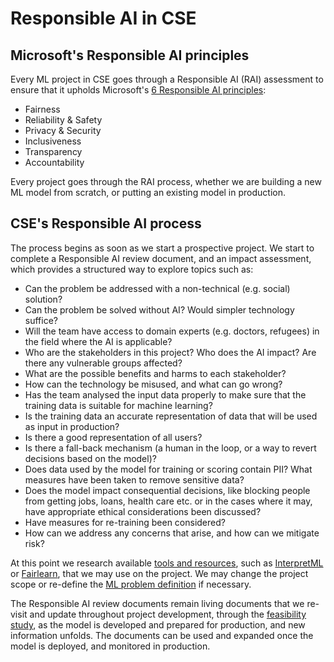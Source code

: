 # Responsible AI in CSE

## Microsoft's Responsible AI principles

Every ML project in CSE goes through a Responsible AI (RAI) assessment to ensure that it upholds Microsoft's [6 Responsible AI principles](https://www.microsoft.com/en-us/ai/responsible-ai):

- Fairness
- Reliability & Safety
- Privacy & Security
- Inclusiveness
- Transparency
- Accountability

Every project goes through the RAI process, whether we are building a new ML model from scratch, or putting an existing model in production.

## CSE's Responsible AI process

The process begins as soon as we start a prospective project. We start to complete a Responsible AI review document, and an impact assessment, which provides a structured way to explore topics such as:

- Can the problem be addressed with a non-technical (e.g. social) solution?
- Can the problem be solved without AI? Would simpler technology suffice?
- Will the team have access to domain experts (e.g. doctors, refugees) in the field where the AI is applicable?
- Who are the stakeholders in this project? Who does the AI impact? Are there any vulnerable groups affected?
- What are the possible benefits and harms to each stakeholder?
- How can the technology be misused, and what can go wrong?
- Has the team analysed the input data properly to make sure that the training data is suitable for machine learning?
- Is the training data an accurate representation of data that will be used as input in production?
- Is there a good representation of all users?
- Is there a fall-back mechanism (a human in the loop, or a way to revert decisions based on the model)?
- Does data used by the model for training or scoring contain PII? What measures have been taken to remove sensitive data?
- Does the model impact consequential decisions, like blocking people from getting jobs, loans, health care etc. or in the cases where it may, have appropriate ethical considerations been discussed?
- Have measures for re-training been considered?
- How can we address any concerns that arise, and how can we mitigate risk?

At this point we research available [tools and resources](https://www.microsoft.com/en-us/ai/responsible-ai-resources), such as [InterpretML](https://interpret.ml/) or [Fairlearn](https://fairlearn.org/), that we may use on the project. We may change the project scope or re-define the [ML problem definition](ml-problem-formulation-envisioning.md) if necessary.

The Responsible AI review documents remain living documents that we re-visit and update throughout project development, through the [feasibility study](ml-feasibility-study.md), as the model is developed and prepared for production, and new information unfolds. The documents can be used and expanded once the model is deployed, and monitored in production.
